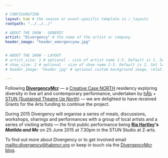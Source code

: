 ```yaml
---

# CONFIGURATION
layout: hab # the season or event-specific template in /_layouts
rootpath: "../../../"

# ABOUT THE SHOW - GENERIC
artist: "Divergency" # the name of the artist or company
header_image: "header_emergencynw.jpg"    


# ABOUT THE SHOW - LAYOUT
# artist_size: 1 # optional - size of artist name 1-5. Default is 1. Set longer names to lower values
# show_size: 2 # optional - size of show name 2-5. Default is 2. Set longer names to lower values
# header_image: "header.jpg" # optional custom background image, relative to current page

---
```

Following [**DivergencyMcr**](http://divergencymcr.posthaven.com) — a [Creative Case NORTH](http://www.zendeh.com/blog/#announcement) residency exploring diversity in live art and contemporary performance, undertaken by [hÅb](/hab) + [STUN (Sustained Theatre Up North)](http://stunlive.com) — we are delighted to have received Grants for the Arts funding to continue the project.    
     
During 2015 Divergency will organise a series of meals, discussions, workshops, sharings and performances with a group of local artists and a series of visiting artists — the first public performance being **[Ria Hartley](/archive/2015-springsummer/hartley)'s *Matilda and Me*** on 25 June 2015 at 7.30pm in the STUN Studio at Z-arts.        
        
To find out more about Divergency or to get involved email <mailto:divergency@habmcr.org> or keep in touch via the [DivergencyMcr blog](http://divergencymcr.posthaven.com).
